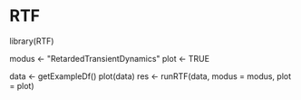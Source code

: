 # RTF

library(RTF)

modus <- "RetardedTransientDynamics"
plot <- TRUE

data <- getExampleDf()
plot(data)
res <- runRTF(data, modus = modus, plot = plot)
